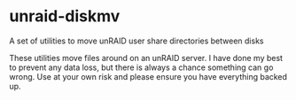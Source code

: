 unraid-diskmv
=============

A set of utilities to move unRAID user share directories between disks 

These utilities move files around on an unRAID server. I have done my best to 
prevent any data loss, but there is always a chance something can go wrong. Use at your own risk and please ensure you have everything backed up.
